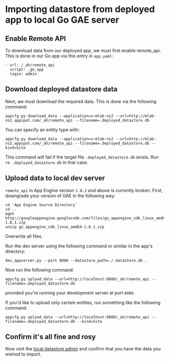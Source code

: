 Importing datastore from deployed app to local Go GAE server
============================================================

Enable Remote API
-----------------
To download data from our deployed app, we must first enable remote_api. This is done in our Go app via this entry in `app.yaml`:

    - url: /_ah/remote_api
      script: _go_app
      login: admin

Download deployed datastore data
--------------------------------
Next, we must download the required data. This is done via the following command:

    appcfg.py download_data --application=s~mlab-ns2 --url=http://mlab-ns2.appspot.com/_ah/remote_api --filename=.deployed_datastore.db

You can specify an entity type with:

    appcfg.py download_data --application=s~mlab-ns2 --url=http://mlab-ns2.appspot.com/_ah/remote_api --filename=.deployed_datastore.db --kind=Site

This command will fail if the target file `.deployed_datastore.db` exists. Run `rm .deployed_datastore.db` in that case.

Upload data to local dev server
-------------------------------
`remote_api` in App Engine version `1.8.2` and above is currently broken. First, downgrade your version of GAE in the following way:

    cd `App Engine Source Directory`
    cd ..
    wget http://googleappengine.googlecode.com/files/go_appengine_sdk_linux_amd64-1.8.1.zip
    unzip go_appengine_sdk_linux_amd64-1.8.1.zip

Overwrite all files.

Run the dev server using the following command or similar in the app's directory:

    dev_appserver.py --port 8080 --datastore_path=./.datastore.db .

Now run the following command:

    appcfg.py upload_data --url=http://localhost:8080/_ah/remote_api --filename=.deployed_datastore.db

provided you're running your development server at port `8080`.

If you'd like to upload only certain entities, run something like the following command:

    appcfg.py upload_data --url=http://localhost:8080/_ah/remote_api --filename=.deployed_datastore.db --kind=Site

Confirm it's all fine and rosy
------------------------------

Now visit the [local datastore admin](http://localhost:8000/datastore) and confirm that you have the data you wished to import.
